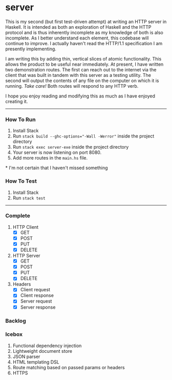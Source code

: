 # server

This is my second (but first test-driven attempt) at writing an HTTP server in Haskell.
It is intended as both an exploration of Haskell and the HTTP protocol and is thus
inherently incomplete as my knowledge of both is also incomplete.  As I better 
understand each element, this codebase will continue to improve. I actually haven't
read the HTTP/1.1 specification I am presently implementing.

I am writing this by adding thin, vertical slices of atomic functionality.
This allows the product to be useful near immediately.  At present, I have written two
demonstration routes. The first can reach out to the internet via the client that 
was built in tandem with this server as a testing utility. The second will output
the contents of any file on the computer on which it is running.  *Take care!* 
Both routes will respond to any HTTP verb.

I hope you enjoy reading and modifying this as much as I have enjoyed creating it.

---
### How To Run

1. Install Stack
1. Run ```stack build --ghc-options="-Wall -Werror"``` inside the project directory
1. Run ```stack exec server-exe``` inside the project directory
1. Your server is now listening on port 8080.
1. Add more routes in the ```main.hs``` file.

\* I'm not certain that I haven't missed something

### How To Test
1. Install Stack
1. Run ```stack test```

--- 
### Complete
1. HTTP Client
    * [x] GET
    * [x] POST
    * [x] PUT
    * [x] DELETE
1. HTTP Server
    * [x] GET
    * [x] POST
    * [x] PUT
    * [x] DELETE
1. Headers
    * [x] Client request
    * [x] Client response
    * [x] Server request
    * [x] Server response

### Backlog

### Icebox
1. Functional dependency injection
1. Lightweight document store
1. JSON parser
1. HTML templating DSL
1. Route matching based on passed params or headers
1. HTTPS